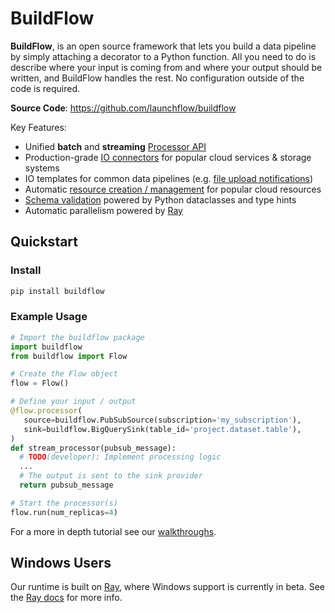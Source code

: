 # BuildFlow

**BuildFlow**, is an open source framework that lets you build a data pipeline by simply attaching a decorator to a Python function. All you need to do is describe where your input is coming from and where your output should be written, and BuildFlow handles the rest. No configuration outside of the code is required.

**Source Code**: https://github.com/launchflow/buildflow


Key Features:

- Unified **batch** and **streaming** [Processor API](processors/overview)
- Production-grade [IO connectors](io-connectors/overview) for popular cloud services & storage systems
- IO templates for common data pipelines (e.g. [file upload notifications](io-connectors/gcs_notifications))
- Automatic [resource creation / management](resource-creation) for popular cloud resources
- [Schema validation](schema-validation) powered by Python dataclasses and type hints
- Automatic parallelism powered by [Ray](https://ray.io)

## Quickstart

### Install

```bash
pip install buildflow
```

### Example Usage

```python
# Import the buildflow package
import buildflow
from buildflow import Flow

# Create the Flow object
flow = Flow()

# Define your input / output
@flow.processor(
   source=buildflow.PubSubSource(subscription='my_subscription'),
   sink=buildflow.BigQuerySink(table_id='project.dataset.table'),
)
def stream_processor(pubsub_message):
  # TODO(developer): Implement processing logic
  ...
  # The output is sent to the sink provider
  return pubsub_message

# Start the processor(s)
flow.run(num_replicas=4)
```

For a more in depth tutorial see our [walkthroughs](category/walk-throughs).

## Windows Users

Our runtime is built on [Ray](https://ray.io/), where Windows support is currently in beta. See the [Ray docs](https://docs.ray.io/en/latest/ray-overview/installation.html#windows-support) for more info.
